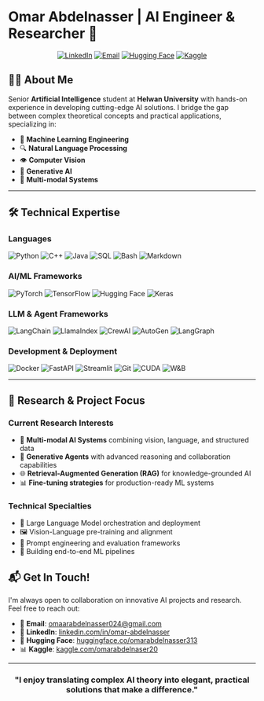 # Omar Abdelnasser | AI Engineer & Researcher 🧠

<div align="center">
  
[![LinkedIn](https://img.shields.io/badge/LinkedIn-0077B5?style=for-the-badge&logo=linkedin&logoColor=white)](https://www.linkedin.com/in/omar-abdelnasser/)
[![Email](https://img.shields.io/badge/Email-D14836?style=for-the-badge&logo=gmail&logoColor=white)](mailto:omaarabdelnasser024@gmail.com)
[![Hugging Face](https://img.shields.io/badge/Hugging_Face-FFD21E?style=for-the-badge&logo=huggingface&logoColor=black)](https://huggingface.co/omarabdelnasser313)
[![Kaggle](https://img.shields.io/badge/Kaggle-20BEFF?style=for-the-badge&logo=kaggle&logoColor=white)](https://www.kaggle.com/omarabdelnaser20)
  
</div>

## 👨‍💻 About Me

Senior **Artificial Intelligence** student at **Helwan University** with hands-on experience in developing cutting-edge AI solutions. I bridge the gap between complex theoretical concepts and practical applications, specializing in:

- 🤖 **Machine Learning Engineering**
- 🔍 **Natural Language Processing**
- 👁️ **Computer Vision**
- 🎨 **Generative AI**
- 🔄 **Multi-modal Systems**

---

## 🛠️ Technical Expertise

### Languages
![Python](https://img.shields.io/badge/Python-3776AB?style=flat-square&logo=python&logoColor=white)
![C++](https://img.shields.io/badge/C++-00599C?style=flat-square&logo=c%2B%2B&logoColor=white)
![Java](https://img.shields.io/badge/Java-007396?style=flat-square&logo=java&logoColor=white)
![SQL](https://img.shields.io/badge/SQL-4479A1?style=flat-square&logo=postgresql&logoColor=white)
![Bash](https://img.shields.io/badge/Bash-4EAA25?style=flat-square&logo=gnu-bash&logoColor=white)
![Markdown](https://img.shields.io/badge/Markdown-000000?style=flat-square&logo=markdown&logoColor=white)

### AI/ML Frameworks
![PyTorch](https://img.shields.io/badge/PyTorch-EE4C2C?style=flat-square&logo=pytorch&logoColor=white)
![TensorFlow](https://img.shields.io/badge/TensorFlow-FF6F00?style=flat-square&logo=tensorflow&logoColor=white)
![Hugging Face](https://img.shields.io/badge/Hugging_Face-FFD21E?style=flat-square&logo=huggingface&logoColor=black)
![Keras](https://img.shields.io/badge/Keras-D00000?style=flat-square&logo=keras&logoColor=white)

### LLM & Agent Frameworks
![LangChain](https://img.shields.io/badge/LangChain-121212?style=flat-square&logo=data:image/png;base64,...)
![LlamaIndex](https://img.shields.io/badge/LlamaIndex-FF5A60?style=flat-square)
![CrewAI](https://img.shields.io/badge/CrewAI-00A98F?style=flat-square)
![AutoGen](https://img.shields.io/badge/AutoGen-007ACC?style=flat-square)
![LangGraph](https://img.shields.io/badge/LangGraph-7A42F4?style=flat-square)

### Development & Deployment
![Docker](https://img.shields.io/badge/Docker-2496ED?style=flat-square&logo=docker&logoColor=white)
![FastAPI](https://img.shields.io/badge/FastAPI-009688?style=flat-square&logo=fastapi&logoColor=white)
![Streamlit](https://img.shields.io/badge/Streamlit-FF4B4B?style=flat-square&logo=streamlit&logoColor=white)
![Git](https://img.shields.io/badge/Git-F05032?style=flat-square&logo=git&logoColor=white)
![CUDA](https://img.shields.io/badge/CUDA-76B900?style=flat-square&logo=nvidia&logoColor=white)
![W&B](https://img.shields.io/badge/Weights_&_Biases-FFBE00?style=flat-square&logo=weightsandbiases&logoColor=black)

---

## 🔬 Research & Project Focus

### Current Research Interests
- 🧩 **Multi-modal AI Systems** combining vision, language, and structured data
- 🤝 **Generative Agents** with advanced reasoning and collaboration capabilities
- 🌐 **Retrieval-Augmented Generation (RAG)** for knowledge-grounded AI
- 📊 **Fine-tuning strategies** for production-ready ML systems

### Technical Specialties
- 🧠 Large Language Model orchestration and deployment
- 🖼️ Vision-Language pre-training and alignment
- 📝 Prompt engineering and evaluation frameworks
- 🔄 Building end-to-end ML pipelines



## 📬 Get In Touch!

I'm always open to collaboration on innovative AI projects and research. Feel free to reach out:

- 📧 **Email**: [omaarabdelnasser024@gmail.com](mailto:omaarabdelnasser024@gmail.com)
- 🔗 **LinkedIn**: [linkedin.com/in/omar-abdelnasser](https://www.linkedin.com/in/omar-abdelnasser/)
- 🤗 **Hugging Face**: [huggingface.co/omarabdelnasser313](https://huggingface.co/omarabdelnasser313)
- 📊 **Kaggle**: [kaggle.com/omarabdelnaser20](https://www.kaggle.com/omarabdelnaser20)

---

<div align="center">
  
### "I enjoy translating complex AI theory into elegant, practical solutions that make a difference."

</div>

